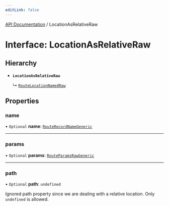 ```yaml
---
editLink: false
---
```


[API Documentation](../index.md) / LocationAsRelativeRaw

# Interface: LocationAsRelativeRaw

## Hierarchy

- **`LocationAsRelativeRaw`**

  ↳ [`RouteLocationNamedRaw`](RouteLocationNamedRaw.md)

## Properties

### name

• `Optional` **name**: [`RouteRecordNameGeneric`](../index.md#RouteRecordNameGeneric)

___

### params

• `Optional` **params**: [`RouteParamsRawGeneric`](../index.md#RouteParamsRawGeneric)

___

### path

• `Optional` **path**: `undefined`

Ignored path property since we are dealing with a relative location. Only `undefined` is allowed.

